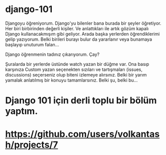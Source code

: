 # django-101
Djangoyu öğreniyorum. Django'yu bilenler bana burada bir şeyler öğretiyor. Her biri birbirinden değerli kişiler. Ve anlattıkları ile artık gözüm kapalı Django kullanacakmışım gibi geliyor. Arada başka yerlerden öğrendiklerimi gelip yazıyorum. Belki birileri burayı bulur da yararlanır veya bunamaya başlayıp unuturum falan... 

Django öğrenmenin tadınız çıkarıyorum. Çay?

Şuralarda bir yerlerde üstünde watch yazan bir düğme var. Ona basıp karşınıza Custom yazan seçenekten sızıları ve tartışmaları (issues, discussions) seçerseniz olup biteni izlemeye alırsınız. Belki bir yarım yamalak anlatılmış bir konuyu tamamlarsınız. Belki şu, belki bu...

#  Django 101 için derli toplu bir bölüm yaptım.
# https://github.com/users/volkantash/projects/7 
